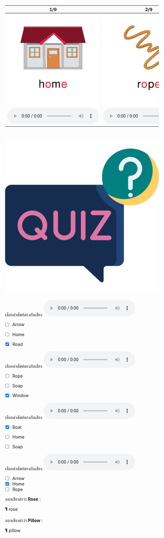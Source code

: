 <div class="carrousel">


|1/9|2/9|3/9|4/9|5/9|6/9|7/9|8/9|9/9|
| :----: | :----: | :----: | :----: | :----: | :----: | :----: | :----: | :----: |
|![](/media/img/OLongvowel__home.svg)|![](/media/img/OLongvowel__rope.svg)|![](/media/img/OLongvowel__rose.svg)|![](/media/img/OLongvowel__road.svg)|![](/media/img/OLongvowel__soap.svg)|![](/media/img/OLongvowel__boat.svg)|![](/media/img/OLongvowel__arrow.svg)|![](/media/img/OLongvowel__pillow.svg)|![](/media/img/OLongvowel__window.svg)|
|![](/media/audio/home.mp3)|![](/media/audio/rope.mp3)|![](/media/audio/rose.mp3)|![](/media/audio/road.mp3)|![](/media/audio/soap.mp3)|![](/media/audio/boat.mp3)|![](/media/audio/arrow.mp3)|![](/media/audio/pillow.mp3)|![](/media/audio/window.mp3)|

</div>



# ![icon](/media/icons/quiz.svg) 


เลือกคำศัพท์ตรงกับเสียง ![](/media/audio/road.mp3) 
 - [ ] Arrow
 - [ ] Home
 - [x] Road


เลือกคำศัพท์ตรงกับเสียง ![](/media/audio/window.mp3) 
 - [ ] Rope
 - [ ] Soap
 - [x] Window


เลือกคำศัพท์ตรงกับเสียง ![](/media/audio/boat.mp3) 
 - [x] Boat
 - [ ] Home
 - [ ] Soap


เลือกคำศัพท์ตรงกับเสียง ![](/media/audio/home.mp3) 
 - [ ] Arrow
 - [x] Home
 - [ ] Rope

ออกเสียงคำว่า **Rose** :

🎙️ rose

ออกเสียงคำว่า **Pillow** :

🎙️ pillow

